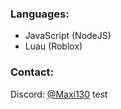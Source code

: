 ### Languages:
- JavaScript (NodeJS)
- Luau (Roblox)
### Contact:
Discord: [@Maxi130](https://maxi130.web.app/discord/profile)
test

